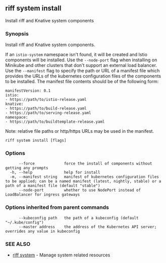 ## riff system install

Install riff and Knative system components

### Synopsis

Install riff and Knative system components.

If an `istio-system` namespace isn't found, it will be created and Istio components will be installed. 
Use the `--node-port` flag when installing on Minikube and other clusters that don't support an external load balancer. 
Use the `--manifest` flag to specify the path or URL of a manifest file which provides the URLs of the kubernetes configuration files of the components to be installed. The manifest file contents should be of the following form:

    manifestVersion: 0.1
    istio:
    - https://path/to/istio-release.yaml
    knative:
    - https://path/to/build-release.yaml
    - https://path/to/serving-release.yaml
    namespace:
    - https://path/to/buildtemplate-release.yaml

Note: relative file paths or http/https URLs may be used in the manifest.

```
riff system install [flags]
```

### Options

```
      --force             force the install of components without getting any prompts
  -h, --help              help for install
  -m, --manifest string   manifest of kubernetes configuration files to be applied; can be a named manifest (latest, nightly, stable) or a path of a manifest file (default "stable")
      --node-port         whether to use NodePort instead of LoadBalancer for ingress gateways
```

### Options inherited from parent commands

```
      --kubeconfig path   the path of a kubeconfig (default "~/.kube/config")
      --master address    the address of the Kubernetes API server; overrides any value in kubeconfig
```

### SEE ALSO

* [riff system](riff_system.md)	 - Manage system related resources

